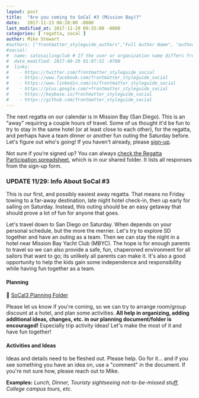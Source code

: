 ```yaml
---
layout: post
title:  "Are you coming to SoCal #3 (Mission Bay)?"
date:   2017-11-23 08:28:00 -0800
last_modified_at: 2017-11-29 09:35:00 -0800
categories: [ regatta, socal ]
author: Mike Stewart
#authors: ["frontmatter_styleguide_authors","Full Author Name", "author_name"]
#social:
#  name: satosailingclub # If the user or organization name differs from the site's name
#  date_modified: 2017-09-29 01:07:52 -0700
#  links:
#    - https://twitter.com/frontmatter_styleguide_social
#    - https://www.facebook.com/frontmatter_styleguide_social
#    - https://www.linkedin.com/in/frontmatter_styleguide_social
#    - https://plus.google.com/+frontmatter_styleguide_social
#    - https://keybase.io/frontmatter_styleguide_social
#    - https://github.com/frontmatter_styleguide_social
---
```


The next regatta on our calendar is in Mission Bay (San Diego).  This is an "away" requiring a couple hours of travel.  Some of us thought it'd be fun to try to stay in the same hotel (or at least close to each other), for the regatta, and perhaps have a team dinner or another fun outing the Saturday before. Let's figure out who's going!  If you haven't already, please [sign-up](https://docs.google.com/forms/d/e/1FAIpQLSdHoOhTO7lkORibwT8FhTadlphJCcX4fGAcO9u2BuH8pL3XeA/viewform).

Not sure if you’re signed up? You can always [check the Regatta Participation spreadsheet](https://docs.google.com/spreadsheets/d/1Fi-safPTqkzyxh5QoJC42W5U_s2rLNkNWDNUzc6ybcE/), which is in our shared folder. It lists all responses from the sign-up form. 


### UPDATE 11/29: Info About SoCal #3

This is our first, and possibly easiest away regatta. That means no Friday towing to a far-away destination, late night hotel check-in, then up early for sailing on Saturday. Instead, this outing should be an easy getaway that should prove a lot of fun for anyone that goes. 

Let's travel down to San Diego on Saturday.  When depends on your personal schedule, but the more the merrier.  Let's try to explore SD together and have an outing as a team.  Then we can stay the night in a hotel near Mission Bay Yacht Club (MBYC).  The hope is for enough parents to travel so we can also provide a safe, fun, chaperoned environment for all sailors that want to go; its unlikely all parents can make it.  It's also a good opportunity to help the kids gain some independence and responsibility while having fun together as a team.

#### Planning

:file_folder: [SoCal3 Planning Folder](https://drive.google.com/open?id=144hMVjY9rowjsz1_vuspuCN9naTQ6m7e)

Please let us know if you're coming, so we can try to arrange room/group discount at a hotel, and plan some activities.  **All help in organizing, adding additional ideas, changes, etc. in our planning document/folder is encouraged!** Especially trip activity ideas! Let's make the most of it and have fun together! 

#### Activities and Ideas

Ideas and details need to be fleshed out. Please help. Go for it... and if you see something you have an idea on, use a "comment" in the document.  If you're not sure how, please reach out to Mike.  

**Examples:** _Lunch, Dinner, Touristy sightseeing not-to-be-missed stuff, College campus tours, etc._ 
